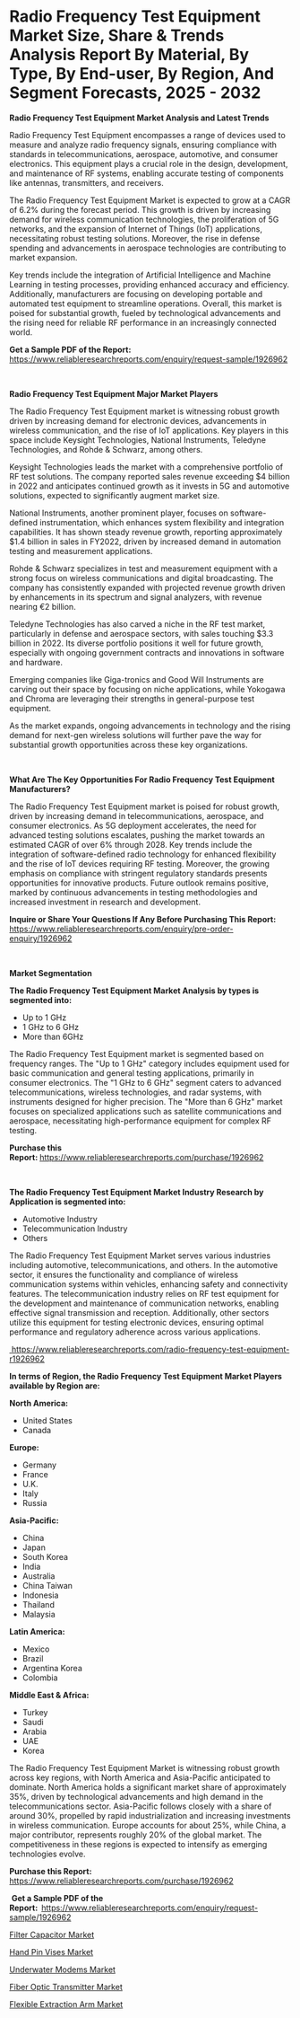 <p><h1>Radio Frequency Test Equipment Market Size, Share & Trends Analysis Report By Material, By Type, By End-user, By Region, And Segment Forecasts, 2025 - 2032</h1></p><p><strong>Radio Frequency Test Equipment Market Analysis and Latest Trends</strong></p>
<p><p>Radio Frequency Test Equipment encompasses a range of devices used to measure and analyze radio frequency signals, ensuring compliance with standards in telecommunications, aerospace, automotive, and consumer electronics. This equipment plays a crucial role in the design, development, and maintenance of RF systems, enabling accurate testing of components like antennas, transmitters, and receivers.</p><p>The Radio Frequency Test Equipment Market is expected to grow at a CAGR of 6.2% during the forecast period. This growth is driven by increasing demand for wireless communication technologies, the proliferation of 5G networks, and the expansion of Internet of Things (IoT) applications, necessitating robust testing solutions. Moreover, the rise in defense spending and advancements in aerospace technologies are contributing to market expansion. </p><p>Key trends include the integration of Artificial Intelligence and Machine Learning in testing processes, providing enhanced accuracy and efficiency. Additionally, manufacturers are focusing on developing portable and automated test equipment to streamline operations. Overall, this market is poised for substantial growth, fueled by technological advancements and the rising need for reliable RF performance in an increasingly connected world.</p></p>
<p><strong>Get a Sample PDF of the Report:&nbsp;</strong> <a href="https://www.reliableresearchreports.com/enquiry/request-sample/1926962?utm_campaign=9&utm_medium=2&utm_source=Github&utm_content=ia&utm_term=09042025&utm_id=radio-frequency-test-equipment">https://www.reliableresearchreports.com/enquiry/request-sample/1926962</a></p>
<p>&nbsp;</p>
<p><strong>Radio Frequency Test Equipment Major Market Players</strong></p>
<p><p>The Radio Frequency Test Equipment market is witnessing robust growth driven by increasing demand for electronic devices, advancements in wireless communication, and the rise of IoT applications. Key players in this space include Keysight Technologies, National Instruments, Teledyne Technologies, and Rohde & Schwarz, among others.</p><p>Keysight Technologies leads the market with a comprehensive portfolio of RF test solutions. The company reported sales revenue exceeding $4 billion in 2022 and anticipates continued growth as it invests in 5G and automotive solutions, expected to significantly augment market size.</p><p>National Instruments, another prominent player, focuses on software-defined instrumentation, which enhances system flexibility and integration capabilities. It has shown steady revenue growth, reporting approximately $1.4 billion in sales in FY2022, driven by increased demand in automation testing and measurement applications.</p><p>Rohde & Schwarz specializes in test and measurement equipment with a strong focus on wireless communications and digital broadcasting. The company has consistently expanded with projected revenue growth driven by enhancements in its spectrum and signal analyzers, with revenue nearing €2 billion.</p><p>Teledyne Technologies has also carved a niche in the RF test market, particularly in defense and aerospace sectors, with sales touching $3.3 billion in 2022. Its diverse portfolio positions it well for future growth, especially with ongoing government contracts and innovations in software and hardware.</p><p>Emerging companies like Giga-tronics and Good Will Instruments are carving out their space by focusing on niche applications, while Yokogawa and Chroma are leveraging their strengths in general-purpose test equipment.</p><p>As the market expands, ongoing advancements in technology and the rising demand for next-gen wireless solutions will further pave the way for substantial growth opportunities across these key organizations.</p></p>
<p>&nbsp;</p>
<p><strong>What Are The Key Opportunities For Radio Frequency Test Equipment Manufacturers?</strong></p>
<p><p>The Radio Frequency Test Equipment market is poised for robust growth, driven by increasing demand in telecommunications, aerospace, and consumer electronics. As 5G deployment accelerates, the need for advanced testing solutions escalates, pushing the market towards an estimated CAGR of over 6% through 2028. Key trends include the integration of software-defined radio technology for enhanced flexibility and the rise of IoT devices requiring RF testing. Moreover, the growing emphasis on compliance with stringent regulatory standards presents opportunities for innovative products. Future outlook remains positive, marked by continuous advancements in testing methodologies and increased investment in research and development.</p></p>
<p><strong>Inquire or Share Your Questions If Any Before Purchasing This Report:</strong> <a href="https://www.reliableresearchreports.com/enquiry/pre-order-enquiry/1926962?utm_campaign=9&utm_medium=2&utm_source=Github&utm_content=ia&utm_term=09042025&utm_id=radio-frequency-test-equipment">https://www.reliableresearchreports.com/enquiry/pre-order-enquiry/1926962</a></p>
<p>&nbsp;</p>
<p><strong>Market Segmentation</strong></p>
<p><strong>The Radio Frequency Test Equipment Market Analysis by types is segmented into:</strong></p>
<p><ul><li>Up to 1 GHz</li><li>1 GHz to 6 GHz</li><li>More than 6GHz</li></ul></p>
<p><p>The Radio Frequency Test Equipment market is segmented based on frequency ranges. The "Up to 1 GHz" category includes equipment used for basic communication and general testing applications, primarily in consumer electronics. The "1 GHz to 6 GHz" segment caters to advanced telecommunications, wireless technologies, and radar systems, with instruments designed for higher precision. The "More than 6 GHz" market focuses on specialized applications such as satellite communications and aerospace, necessitating high-performance equipment for complex RF testing.</p></p>
<p><strong>Purchase this Report:&nbsp;</strong><a href="https://www.reliableresearchreports.com/purchase/1926962?utm_campaign=9&utm_medium=2&utm_source=Github&utm_content=ia&utm_term=09042025&utm_id=radio-frequency-test-equipment">https://www.reliableresearchreports.com/purchase/1926962</a></p>
<p>&nbsp;</p>
<p><strong>The Radio Frequency Test Equipment Market Industry Research by Application is segmented into:</strong></p>
<p><ul><li>Automotive Industry</li><li>Telecommunication Industry</li><li>Others</li></ul></p>
<p><p>The Radio Frequency Test Equipment Market serves various industries including automotive, telecommunications, and others. In the automotive sector, it ensures the functionality and compliance of wireless communication systems within vehicles, enhancing safety and connectivity features. The telecommunication industry relies on RF test equipment for the development and maintenance of communication networks, enabling effective signal transmission and reception. Additionally, other sectors utilize this equipment for testing electronic devices, ensuring optimal performance and regulatory adherence across various applications.</p></p>
<p><a href="https://www.reliableresearchreports.com/radio-frequency-test-equipment-r1926962?utm_campaign=9&utm_medium=2&utm_source=Github&utm_content=ia&utm_term=09042025&utm_id=radio-frequency-test-equipment">&nbsp;https://www.reliableresearchreports.com/radio-frequency-test-equipment-r1926962</a></p>
<p><strong>In terms of Region, the Radio Frequency Test Equipment Market Players available by Region are:</strong></p>
<p>
    <p> <strong> North America: </strong>
        <ul>
            <li>United States</li>
            <li>Canada</li>
        </ul>
        </p> 
    <p> <strong> Europe: </strong>
        <ul>
            <li>Germany</li>
            <li>France</li>
            <li>U.K.</li>
            <li>Italy</li>
            <li>Russia</li>
        </ul>
        </p> 
    <p> <strong> Asia-Pacific: </strong>
        <ul>
            <li>China</li>
            <li>Japan</li>
            <li>South Korea</li>
            <li>India</li>
            <li>Australia</li>
            <li>China Taiwan</li>
            <li>Indonesia</li>
            <li>Thailand</li>
            <li>Malaysia</li>
        </ul>
        </p> 
    <p> <strong> Latin America: </strong>
        <ul>
            <li>Mexico</li>
            <li>Brazil</li>
            <li>Argentina Korea</li>
            <li>Colombia</li>
        </ul>
        </p> 
    <p> <strong> Middle East & Africa: </strong>
        <ul>
            <li>Turkey</li>
            <li>Saudi</li>
            <li>Arabia</li>
            <li>UAE</li>
            <li>Korea</li>
        </ul>
    </p>
    </p>
<p><p>The Radio Frequency Test Equipment Market is witnessing robust growth across key regions, with North America and Asia-Pacific anticipated to dominate. North America holds a significant market share of approximately 35%, driven by technological advancements and high demand in the telecommunications sector. Asia-Pacific follows closely with a share of around 30%, propelled by rapid industrialization and increasing investments in wireless communication. Europe accounts for about 25%, while China, a major contributor, represents roughly 20% of the global market. The competitiveness in these regions is expected to intensify as emerging technologies evolve.</p></p>
<p><strong>Purchase this Report: </strong><a href="https://www.reliableresearchreports.com/purchase/1926962?utm_campaign=9&utm_medium=2&utm_source=Github&utm_content=ia&utm_term=09042025&utm_id=radio-frequency-test-equipment">https://www.reliableresearchreports.com/purchase/1926962</a></p>
<p>&nbsp;<strong>Get a Sample PDF of the Report:&nbsp;&nbsp;</strong><a href="https://www.reliableresearchreports.com/enquiry/request-sample/1926962?utm_campaign=9&utm_medium=2&utm_source=Github&utm_content=ia&utm_term=09042025&utm_id=radio-frequency-test-equipment">https://www.reliableresearchreports.com/enquiry/request-sample/1926962</a></p>
<p><strong></strong></p>
<p><p><a href="https://github.com/rjaibiagha/Market-Research-Report-List-1/blob/main/filter-capacitor-market.md?utm_campaign=9&utm_medium=2&utm_source=Github&utm_content=ia&utm_term=09042025&utm_id=radio-frequency-test-equipment">Filter Capacitor Market</a></p><p><a href="https://github.com/godekkutero4/Market-Research-Report-List-1/blob/main/hand-pin-vises-market.md?utm_campaign=9&utm_medium=2&utm_source=Github&utm_content=ia&utm_term=09042025&utm_id=radio-frequency-test-equipment">Hand Pin Vises Market</a></p><p><a href="https://github.com/abdhsheila7/Market-Research-Report-List-1/blob/main/underwater-modems-market.md?utm_campaign=9&utm_medium=2&utm_source=Github&utm_content=ia&utm_term=09042025&utm_id=radio-frequency-test-equipment">Underwater Modems Market</a></p><p><a href="https://github.com/rumaskdallys2/Market-Research-Report-List-1/blob/main/fiber-optic-transmitter-market.md?utm_campaign=9&utm_medium=2&utm_source=Github&utm_content=ia&utm_term=09042025&utm_id=radio-frequency-test-equipment">Fiber Optic Transmitter Market</a></p><p><a href="https://github.com/brinnoifon/Market-Research-Report-List-1/blob/main/flexible-extraction-arm-market.md?utm_campaign=9&utm_medium=2&utm_source=Github&utm_content=ia&utm_term=09042025&utm_id=radio-frequency-test-equipment">Flexible Extraction Arm Market</a></p></p>